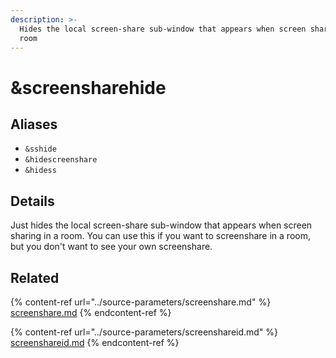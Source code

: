 ```yaml
---
description: >-
  Hides the local screen-share sub-window that appears when screen sharing in a
  room
---
```


# \&screensharehide

## Aliases

* `&sshide`
* `&hidescreenshare`
* `&hidess`

## Details

Just hides the local screen-share sub-window that appears when screen sharing in a room. You can use this if you want to screenshare in a room, but you don't want to see your own screenshare.

## Related

{% content-ref url="../source-parameters/screenshare.md" %}
[screenshare.md](../source-parameters/screenshare.md)
{% endcontent-ref %}

{% content-ref url="../source-parameters/screenshareid.md" %}
[screenshareid.md](../source-parameters/screenshareid.md)
{% endcontent-ref %}
